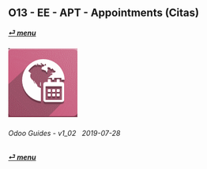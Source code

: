 ## O13 - EE - APT - Appointments (Citas)
#### [_&#x23CE; menu_](/en-uk/o13/ee/en-uk-o13-ee-guides-menu.md)  
### ![apt](/doc/img/appointments.png)
	
###### Odoo Guides - v1_02 &nbsp; 2019-07-28  
**[_&#x23CE; menu_](/en-uk/o13/ee/en-uk-o13-ee-guides-menu.md)**  

